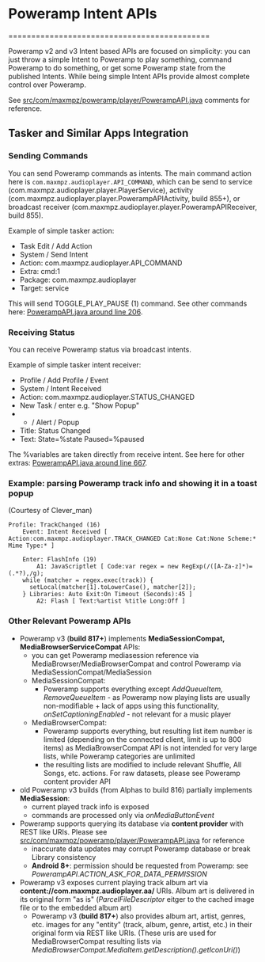 # Poweramp Intent APIs
============================================

Poweramp v2 and v3 Intent based APIs are focused on simplicity: you can just throw a simple Intent to Poweramp to play something, command Poweramp to do something,
or get some Poweramp state from the published Intents.
While being simple Intent APIs provide almost complete control over Poweramp.

See [src/com/maxmpz/poweramp/player/PowerampAPI.java](src/com/maxmpz/poweramp/player/PowerampAPI.java) comments for reference.

## Tasker and Similar Apps Integration

### Sending Commands
You can send Poweramp commands as intents.
The main command action here is `com.maxmpz.audioplayer.API_COMMAND`, which can be send to service (com.maxmpz.audioplayer.player.PlayerService), 
activity (com.maxmpz.audioplayer.player.PowerampAPIActivity, build 855+), or broadcast receiver (com.maxmpz.audioplayer.player.PowerampAPIReceiver, build 855).

Example of simple tasker action:
- Task Edit / Add Action 
- System / Send Intent
- Action: com.maxmpz.audioplayer.API_COMMAND
- Extra: cmd:1
- Package: com.maxmpz.audioplayer
- Target: service

This will send TOGGLE_PLAY_PAUSE (1) command. See other commands here: [PowerampAPI.java around line 206](src/com/maxmpz/poweramp/player/PowerampAPI.java#L206). 

### Receiving Status

You can receive Poweramp status via broadcast intents.

Example of simple tasker intent receiver:
- Profile / Add Profile / Event
- System / Intent Received
- Action: com.maxmpz.audioplayer.STATUS_CHANGED
- New Task / enter e.g. "Show Popup"
- + / Alert / Popup 
- Title: Status Changed
- Text: State=%state Paused=%paused

The %variables are taken directly from receive intent. See here for other extras: [PowerampAPI.java around line 667](src/com/maxmpz/poweramp/player/PowerampAPI.java#L667).

### Example: parsing Poweramp track info and showing it in a toast popup
(Courtesy of Clever_man)

```
Profile: TrackChanged (16)
    Event: Intent Received [ Action:com.maxmpz.audioplayer.TRACK_CHANGED Cat:None Cat:None Scheme:* Mime Type:* ]
   	
    Enter: FlashInfo (19)
    	A1: JavaScriptlet [ Code:var regex = new RegExp(/([A-Za-z]*)=(.*?),/g);
    while (matcher = regex.exec(track)) {
      setLocal(matcher[1].toLowerCase(), matcher[2]);
    } Libraries: Auto Exit:On Timeout (Seconds):45 ] 
    	A2: Flash [ Text:%artist %title Long:Off ]
```


### Other Relevant Poweramp APIs

* Poweramp v3 (**build 817+**) implements **MediaSessionCompat, MediaBrowserServiceCompat** APIs:
  * you can get Poweramp mediasession reference via MediaBrowser/MediaBrowserCompat and control Poweramp via MediaSessionCompat/MediaSession
  * MediaSessionCompat:
    * Poweramp supports everything except *AddQueueItem, RemoveQueueItem* - as Poweramp now playing lists are usually non-modifiable + lack of apps using this functionality,
      *onSetCaptioningEnabled* - not relevant for a music player
  * MediaBrowserCompat:
    * Poweramp supports everything, but resulting list item number is limited (depending on the connected client, limit is up to 800 items) as MediaBrowserCompat API is not intended for
      very large lists, while Poweramp categories are unlimited
    * the resulting lists are modified to include relevant Shuffle, All Songs, etc. actions. For raw datasets, please see Poweramp content provider API
* old Poweramp v3 builds (from Alphas to build 816) partially implements **MediaSession**:
  * current played track info is exposed
  * commands are processed only via *onMediaButtonEvent*
* Poweramp supports querying its database via **content provider** with REST like URIs. Please see [src/com/maxmpz/poweramp/player/PowerampAPI.java](src/com/maxmpz/poweramp/player/PowerampAPI.java) for reference
  * inaccurate data updates may corrupt Poweramp database or break Library consistency
  * **Android 8+**: permission should be requested from Poweramp: see *PowerampAPI.ACTION_ASK_FOR_DATA_PERMISSION*
* Poweramp v3 exposes current playing track album art via **content://com.maxmpz.audioplayer.aa/** URIs. Album art is delivered in its original form "as is"
  (*ParcelFileDescriptor* eitger to the cached image file or to the embedded album art)
  * Poweramp v3 (**build 817+**) also provides album art, artist, genres, etc. images for any "entity" (track, album, genre, artist, etc.) in their original form via REST like URIs.
    (These uris are used for MediaBrowserCompat resulting lists via *MediaBrowserCompat.MediaItem.getDescription().getIconUri()*)

